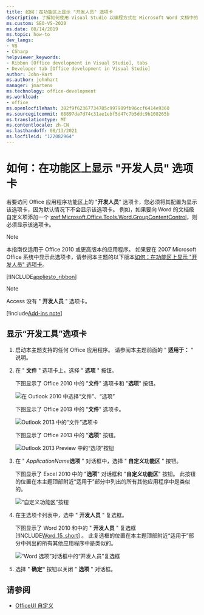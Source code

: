 ```yaml
---
title: 如何：在功能区上显示 "开发人员" 选项卡
description: 了解如何使用 Visual Studio 以编程方式在 Microsoft Word 文档中的功能区上显示 "开发人员" 选项卡。
ms.custom: SEO-VS-2020
ms.date: 08/14/2019
ms.topic: how-to
dev_langs:
- VB
- CSharp
helpviewer_keywords:
- Ribbon [Office development in Visual Studio], tabs
- Developer tab [Office development in Visual Studio]
author: John-Hart
ms.author: johnhart
manager: jmartens
ms.technology: office-development
ms.workload:
- office
ms.openlocfilehash: 382f9f62367734785c997989fb96ccf6414e9360
ms.sourcegitcommit: 68897da7d74c31ae1ebf5d47c7b5ddc9b108265b
ms.translationtype: MT
ms.contentlocale: zh-CN
ms.lasthandoff: 08/13/2021
ms.locfileid: "122082964"
---
```

# <a name="how-to-show-the-developer-tab-on-the-ribbon"></a>如何：在功能区上显示 "开发人员" 选项卡
  若要访问 Office 应用程序功能区上的 "**开发人员**" 选项卡，您必须将其配置为显示该选项卡，因为默认情况下不会显示该选项卡。 例如，如果要向 Word 的文档级自定义项添加一个 <xref:Microsoft.Office.Tools.Word.GroupContentControl>，则必须显示该选项卡。

> [!NOTE]
> 本指南仅适用于 Office 2010 或更高版本的应用程序。 如果要在 2007 Microsoft Office 系统中显示此选项卡，请参阅本主题的以下版本[如何：在功能区上显示 "开发人员" 选项卡](https://web.archive.org/web/20140303033431/msdn.microsoft.com/library/bb608625(v=vs.90).aspx
)。

 [!INCLUDE[appliesto_ribbon](../vsto/includes/appliesto-ribbon-md.md)]

> [!NOTE]
> Access 没有 " **开发人员** " 选项卡。

[!include[Add-ins note](includes/addinsnote.md)]

## <a name="to-show-the-developer-tab"></a>显示“开发工具”选项卡

1. 启动本主题支持的任何 Office 应用程序。 请参阅本主题前面的 " **适用于：** " 说明。

2. 在 " **文件** " 选项卡上，选择 " **选项** " 按钮。

     下图显示了 Office 2010 中的 "**文件**" 选项卡和 "**选项**" 按钮。

     ![在 Outlook 2010 中选择“文件”、“选项”](../vsto/media/vsto-office-file-tab.png "在 Outlook 2010 中选择“文件”、“选项”")

     下图显示了 Office 2013 中的 "**文件**" 选项卡。

     ![Outlook 2013 中的“文件”选项卡](../vsto/media/vsto-office2013-filetab.png "Outlook 2013 中的“文件”选项卡")

     下图显示了 Office 2013 中的 "**选项**" 按钮。

     ![Outlook 2013 Preview 中的“选项”按钮](../vsto/media/vsto-office2013-optionsbutton.png "Outlook 2013 Preview 中的“选项”按钮")

3. 在 " _ApplicationName_**选项** " 对话框中，选择 " **自定义功能区** " 按钮。

     下图显示了 Excel 2010 中的 "**选项**" 对话框和 "**自定义功能区**" 按钮。 此按钮的位置在本主题顶部附近“适用于”部分中列出的所有其他应用程序中是类似的。

     ![“自定义功能区”按钮](../vsto/media/vsto-office2010-customizeribbonbutton.png "“自定义功能区”按钮")

4. 在主选项卡列表中，选中 " **开发人员** " 复选框。

     下图显示了 Word 2010 和中的 " **开发人员** " 复选框 [!INCLUDE[Word_15_short](../vsto/includes/word-15-short-md.md)] 。 此复选框的位置在本主题顶部附近“适用于”部分中列出的所有其他应用程序中是类似的。

     ![“Word 选项”对话框中的“开发人员”复选框](../vsto/media/vsto-office2010-developercheckbox.png "“Word 选项”对话框中的“开发人员”复选框")

5. 选择 " **确定"** 按钮以关闭 " **选项** " 对话框。

## <a name="see-also"></a>请参阅
- [OfficeUI 自定义](../vsto/office-ui-customization.md)
